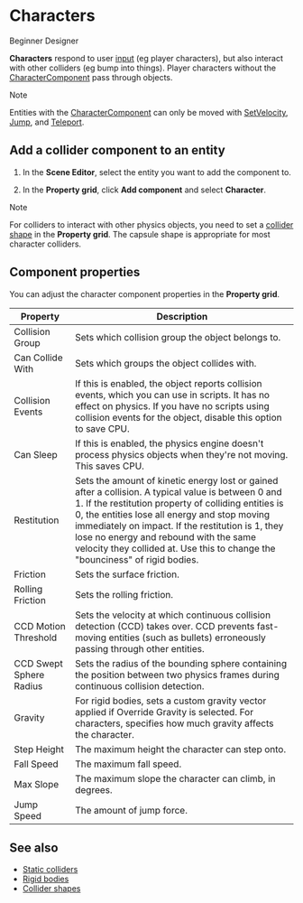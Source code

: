 # Characters

<span class="label label-doc-level">Beginner</span>
<span class="label label-doc-audience">Designer</span>

**Characters** respond to user [input](../input/index.md) (eg player characters), but also interact with other colliders (eg bump into things). Player characters without the [CharacterComponent](xref:SiliconStudio.Xenko.Physics.CharacterComponent) pass through objects.

> [!Note]
> Entities with the [CharacterComponent](xref:SiliconStudio.Xenko.Physics.CharacterComponent) can only be moved with [SetVelocity](xref:SiliconStudio.Xenko.Physics.CharacterComponent.SetVelocity\(SiliconStudio.Core.Mathematics.Vector3\)), [Jump](xref:SiliconStudio.Xenko.Physics.CharacterComponent.Jump), and [Teleport](xref:SiliconStudio.Xenko.Physics.CharacterComponent.Teleport\(SiliconStudio.Core.Mathematics.Vector3\)).

## Add a collider component to an entity

1. In the **Scene Editor**, select the entity you want to add the component to.

2. In the **Property grid**, click **Add component** and select **Character**.

>[!Note]
> For colliders to interact with other physics objects, you need to set a [collider shape](collider-shapes.md) in the **Property grid**. The capsule shape is appropriate for most character colliders.

## Component properties

You can adjust the character component properties in the **Property grid**.

Property              |   Description
----------------------|-----------------------
Collision Group       | Sets which collision group the object belongs to.
Can Collide With      | Sets which groups the object collides with.
Collision Events      | If this is enabled, the object reports collision events, which you can use in scripts. It has no effect on physics. If you have no scripts using collision events for the object, disable this option to save CPU.
Can Sleep             | If this is enabled, the physics engine doesn't process physics objects when they're not moving. This saves CPU.
Restitution           | Sets the amount of kinetic energy lost or gained after a collision. A typical value is between 0 and 1. If the restitution property of colliding entities is 0, the entities lose all energy and stop moving immediately on impact. If the restitution is 1, they lose no energy and rebound with the same velocity they collided at. Use this to change the "bounciness" of rigid bodies.
Friction              | Sets the surface friction.
Rolling Friction      | Sets the rolling friction.
CCD Motion Threshold  | Sets the velocity at which continuous collision detection (CCD) takes over. CCD prevents fast-moving entities (such as bullets) erroneously passing through other entities.
CCD Swept Sphere Radius | Sets the radius of the bounding sphere containing the position between two physics frames during continuous collision detection.              
Gravity               | For rigid bodies, sets a custom gravity vector applied if Override Gravity is selected. For characters, specifies how much gravity affects the character.
Step Height           | The maximum height the character can step onto.
Fall Speed            | The maximum fall speed.
Max Slope             | The maximum slope the character can climb, in degrees. 
Jump Speed            | The amount of jump force.

## See also

* [Static colliders](static-colliders.md)
* [Rigid bodies](rigid-bodies.md)
* [Collider shapes](collider-shapes.md)